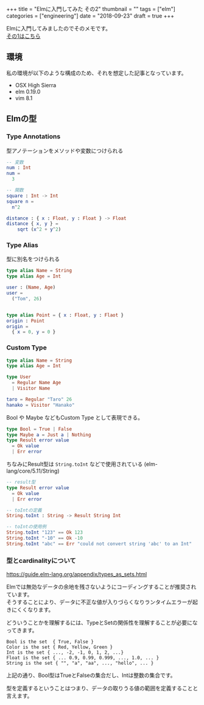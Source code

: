 +++
title = "Elmに入門してみた その2"
thumbnail = ""
tags = ["elm"]
categories = ["engineering"]
date = "2018-09-23"
draft = true
+++

Elmに入門してみましたのでそのメモです。\
[その1はこちら](/posts/introduction_to_elm)

## 環境

私の環境が以下のような構成のため、それを想定した記事となっています。

* OSX High Sierra
* elm 0.19.0
* vim 8.1 

## Elmの型

### Type Annotations

型アノテーションをメソッドや変数につけられる

```elm
-- 変数
num : Int
num =
  3

-- 関数
square : Int -> Int
square n =
  n^2

distance : { x : Float, y : Float } -> Float
distance { x, y } =
    sqrt (x^2 + y^2)
```

### Type Alias

型に別名をつけられる

```elm
type alias Name = String
type alias Age = Int

user : (Name, Age)
user =
  ("Tom", 26)


type alias Point = { x : Float, y : Flaot }
origin : Point
origin =
  { x = 0, y = 0 }
```

### Custom Type

```elm
type alias Name = String
type alias Age = Int

type User 
  = Regular Name Age
  | Visitor Name

taro = Regular "Taro" 26
hanako = Visitor "Hanako"
```

Bool や Maybe などもCustom Type として表現できる。

```elm
type Bool = True | False
type Maybe a = Just a | Nothing
type Result error value
  = Ok value
  | Err error
```

ちなみにResult型は `String.toInt` などで使用されている
(elm-lang/core/5.11/String)

```elm
-- result型
type Result error value
  = Ok value
  | Err error

-- toIntの定義
String.toInt : String -> Result String Int

-- toIntの使用例
String.toInt "123" == Ok 123
String.toInt "-10" == Ok -10
String.toInt "abc" == Err "could not convert string 'abc' to an Int"
```

### 型とcardinalityについて

https://guide.elm-lang.org/appendix/types_as_sets.html

Elmでは無効なデータの余地を残さないようにコーディングすることが推奨されています。\
そうすることにより、データに不正な値が入りづらくなりランタイムエラーが起きにくくなります。

どういうことかを理解するには、TypeとSetの関係性を理解することが必要になってきます。

```
Bool is the set  { True, False }
Color is the set { Red, Yellow, Green }
Int is the set { ..., -2, -1, 0, 1, 2, ...}
Float is the set { ... 0.9, 0.99, 0.999, ..., 1.0, ... }
String is the set { "", "a", "aa", ..., "hello", ... }
```

上記の通り、Bool型はTrueとFalseの集合だし、Intは整数の集合です。

型を定義するということはつまり、データの取りうる値の範囲を定義することと言えます。
